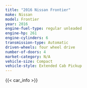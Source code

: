 ```yaml
---
title: "2016 Nissan Frontier"
make: Nissan
model: Frontier
year: 2016
engine-fuel-type: regular unleaded
engine-hp: 261
engine-cylinders: 6
transmission-type: Automatic
driven-wheels: four wheel drive
number-of-doors: 4
market-category: N/A
vehicle-size: Compact
vehicle-style: Extended Cab Pickup
---
```


{{< car_info >}}
